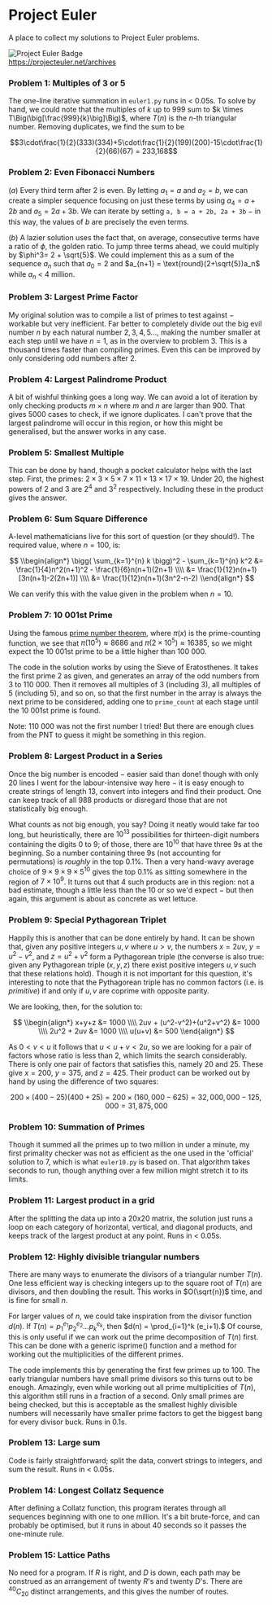 # Project Euler

A place to collect my solutions to Project Euler problems.

![Project Euler Badge](https://projecteuler.net/profile/sperinck.png)  
https://projecteuler.net/archives

### Problem 1: Multiples of 3 or 5
The one-line iterative summation in `euler1.py` runs in < 0.05s. To solve by hand, we could note that the multiples of $k$ up to $999$ sum to $k \times T\Big(\big[\frac{999}{k}\big]\Big)$, where $T(n)$ is the $n$-th triangular number. Removing duplicates, we find the sum to be

$$3\cdot\frac{1}{2}(333)(334)+5\cdot\frac{1}{2}(199)(200)-15\cdot\frac{1}{2}(66)(67) = 233,168$$

### Problem 2: Even Fibonacci Numbers
$(a)$ Every third term after 2 is even. By letting $a_1 = a$ and $a_2 = b$, we can create a simpler sequence focusing on just these terms by using $a_4 = a + 2b$ and $a_5 = 2a + 3b$. We can iterate by setting `a, b = a + 2b, 2a + 3b` $-$ in this way, the values of $b$ are precisely the even terms.

$(b)$ A lazier solution uses the fact that, on average, consecutive terms have a ratio of $\phi$, the golden ratio. To jump three terms ahead, we could multiply by $\phi^3= 2 + \sqrt{5}$. We could implement this as a sum of the sequence $a_n$ such that $a_0 = 2$ and $a_{n+1} = \text{round}(2+\sqrt{5})a_n$ while $a_n$ < 4 million.

### Problem 3: Largest Prime Factor
My original solution was to compile a list of primes to test against $-$ workable but very inefficient. Far better to completely divide out the big evil number $n$ by each natural number $2,3,4,5...$, making the number smaller at each step until we have $n=1$, as in the overview to problem 3. This is a thousand times faster than compiling primes. Even this can be improved by only considering odd numbers after 2.

### Problem 4: Largest Palindrome Product
A bit of wishful thinking goes a long way. We can avoid a lot of iteration by only checking products $m\times n$ where $m$ and $n$ are larger than $900$. That gives $5000$ cases to check, if we ignore duplicates. I can't prove that the largest palindrome will occur in this region, or how this might be generalised, but the answer works in any case.

### Problem 5: Smallest Multiple
This can be done by hand, though a pocket calculator helps with the last step. First, the primes: $2\times 3 \times 5 \times 7 \times 11 \times 13 \times 17 \times 19$. Under $20$, the highest powers of $2$ and $3$ are $2^4$ and $3^2$ respectively. Including these in the product gives the answer.

### Problem 6: Sum Square Difference
A-level mathematicians live for this sort of question (or they should!). The required value, where $n=100$, is:

$$
\\begin{align*}
\bigg( \sum_{k=1}^{n} k \bigg)^2 - \sum_{k=1}^{n} k^2 &= \frac{1}{4}n^2(n+1)^2 - \frac{1}{6}n(n+1)(2n+1) \\\\
&= \frac{1}{12}n(n+1)[3n(n+1)-2(2n+1)] \\\\
&= \frac{1}{12}n(n+1)(3n^2-n-2)
\\end{align*}
$$

We can verify this with the value given in the problem when $n=10$.

### Problem 7: 10 001st Prime
Using the famous [prime number theorem](https://en.wikipedia.org/wiki/Prime_number_theorem), where $\pi(x)$ is the prime-counting function, we see that $\pi(10^5) \approx 8686$ and $\pi(2\times 10^5) \approx 16385$, so we might expect the 10 001st prime to be a little higher than 100 000.

The code in the solution works by using the Sieve of Eratosthenes. It takes the first prime 2 as given, and generates an array of the odd numbers from 3 to 110 000. Then it removes all multiples of 3 (including 3), all multiples of 5 (including 5), and so on, so that the first number in the array is always the next prime to be considered, adding one to `prime_count` at each stage until the 10 001st prime is found.

Note: 110 000 was not the first number I tried! But there are enough clues from the PNT to guess it might be something in this region.

### Problem 8: Largest Product in a Series
Once the big number is encoded $-$ easier said than done! though with only 20 lines I went for the labour-intensive way here $-$ it is easy enough to create strings of length 13, convert into integers and find their product. One can keep track of all 988 products or disregard those that are not statistically big enough.

What counts as not big enough, you say? Doing it neatly would take far too long, but heuristically, there are $10^{13}$ possibilities for thirteen-digit numbers containing the digits $0$ to $9$; of those, there are $10^{10}$ that have three 9s at the beginning. So a number containing three 9s (not accounting for permutations) is _roughly_ in the top 0.1%. Then a very hand-wavy average choice of $9\times 9 \times 9 \times 5^{10}$ gives the top 0.1% as sitting somewhere in the region of $7\times 10^9$. It turns out that 4 such products are in this region: not a bad estimate, though a little less than the 10 or so we'd expect $-$ but then again, this argument is about as concrete as wet lettuce.

### Problem 9: Special Pythagorean Triplet
Happily this is another that can be done entirely by hand. It can be shown that, given any positive integers $u, v$ where $u > v$, the numbers $x = 2uv$, $y = u^2 - v^2$, and $z = u^2+v^2$ form a Pythagorean triple (the converse is also true: given any Pythagorean triple $(x,y,z)$ there exist positive integers $u, v$ such that these relations hold). Though it is not important for this question, it's interesting to note that the Pythagorean triple has no common factors (i.e. is _primitive_) if and only if $u, v$ are coprime with opposite parity.

We are looking, then, for the solution to:

$$
\\begin{align*}
x+y+z &= 1000 \\\\
2uv + (u^2-v^2)+(u^2+v^2) &= 1000 \\\\
2u^2 + 2uv &= 1000 \\\\
u(u+v) &= 500
\\end{align*}
$$

As $0<v<u$ it follows that $u<u+v<2u$, so we are looking for a pair of factors whose ratio is less than 2, which limits the search considerably. There is only one pair of factors that satisfies this, namely 20 and 25. These give $x = 200$, $y = 375$, and $z = 425$. Their product can be worked out by hand by using the difference of two squares:

$$
200\times (400-25) (400+25) = 200 \times (160,000 -625) = 32,000,000 - 125,000 = 31,875,000
$$

### Problem 10: Summation of Primes
Though it summed all the primes up to two million in under a minute, my first primality checker was not as efficient as the one used in the 'official' solution to 7, which is what `euler10.py` is based on. That algorithm takes seconds to run, though anything over a few million might stretch it to its limits.

### Problem 11: Largest product in a grid
After the splitting the data up into a 20x20 matrix, the solution just runs a loop on each category of horizontal, vertical, and diagonal products, and keeps track of the largest product at any point. Runs in < 0.05s.

### Problem 12: Highly divisible triangular numbers
There are many ways to enumerate the divisors of a triangular number $T(n)$. One less efficient way is checking integers up to the square root of $T(n)$ are divisors, and then doubling the result. This works in $O(\sqrt{n})$ time, and is fine for small $n$.

For larger values of $n$, we could take inspiration from the divisor function $d(n)$. If $T(n) = p_1^{e_1}p_2^{e_2}...p_k^{e_k}$, then $d(n) = \prod_{i=1}^k (e_i+1).$
Of course, this is only useful if we can work out the prime decomposition of $T(n)$ first. This can be done with a generic isprime() function and a method for working out the multiplicities of the different primes.

The code implements this by generating the first few primes up to 100. The early triangular numbers have small prime divisors so this turns out to be enough. Amazingly, even while working out all prime multiplicities of $T(n)$, this algorithm still runs in a fraction of a second. Only small primes are being checked, but this is acceptable as the smallest highly divisible numbers will necessarily have smaller prime factors to get the biggest bang for every divisor buck. Runs in 0.1s.

### Problem 13: Large sum
Code is fairly straightforward; split the data, convert strings to integers, and sum the result. Runs in < 0.05s.

### Problem 14: Longest Collatz Sequence
After defining a Collatz function, this program iterates through all sequences beginning with one to one million. It's a bit brute-force, and can probably be optimised, but it runs in about 40 seconds so it passes the one-minute rule.

### Problem 15: Lattice Paths
No need for a program. If $R$ is right, and $D$ is down, each path may be construed as an arrangement of twenty $R$'s and twenty $D$'s. There are $^{40}C_{20}$ distinct arrangements, and this gives the number of routes.
